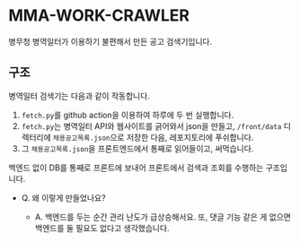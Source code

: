 # MMA-WORK-CRAWLER

병무청 병역일터가 이용하기 불편해서 만든 공고 검색기입니다.

## 구조

병역일터 검색기는 다음과 같이 작동합니다.

1. `fetch.py`를 github action을 이용하여 하루에 두 번 실행합니다.
1. `fetch.py`는 병역일터 API와 웹사이트를 긁어와서 json을 만들고, `/front/data` 디렉터리에 `채용공고목록.json`으로 저장한 다음, 레포지토리에 푸쉬합니다.
1. 그 `채용공고목록.json`을 프론트엔드에서 통째로 읽어들이고, 써먹습니다.

백엔드 없이 DB를 통째로 프론트에 보내어 프론트에서 검색과 조회를 수행하는 구조입니다.

- Q. 왜 이렇게 만들었나요?

  - A. 백엔드를 두는 순간 관리 난도가 급상승해서요. 또, 댓글 기능 같은 게 없으면 백엔드를 둘 필요도 없다고 생각했습니다.
